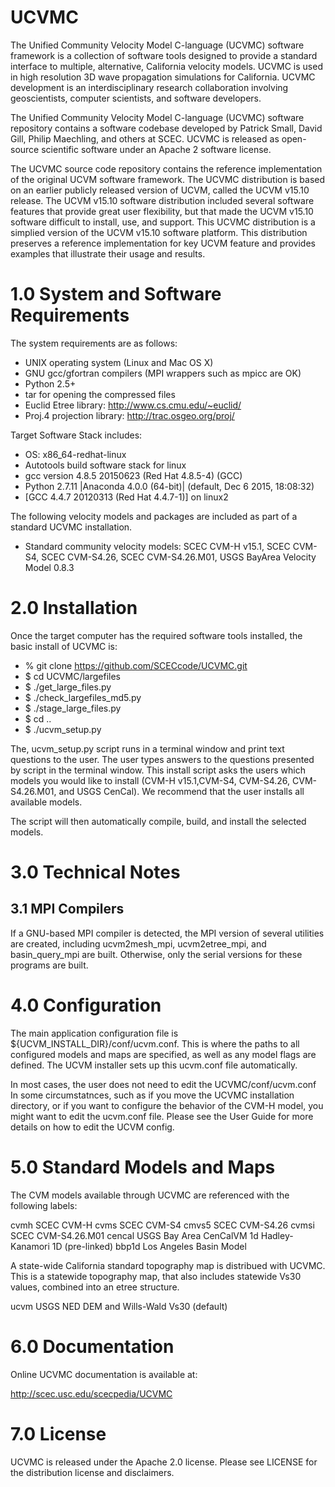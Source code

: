 # UCVMC
The Unified Community Velocity Model C-language (UCVMC) software framework is a collection of software tools designed to provide a standard interface to multiple, alternative, California velocity models. UCVMC is used in high resolution 3D wave propagation simulations for California. UCVMC development is an interdisciplinary research collaboration involving geoscientists, computer scientists, and software developers.

The Unified Community Velocity Model C-language (UCVMC) software repository contains a software codebase developed by Patrick Small, David Gill, Philip Maechling, and others at SCEC. UCVMC is released as open-source scientific software under an Apache 2 software license.

The UCVMC source code repository contains the reference implementation of the original UCVM software framework. The UCVMC distribution is based on an earlier publicly released version of UCVM, called the UCVM v15.10 release. The UCVM v15.10 software distribution included several software features that provide great user flexibility, but that made the UCVM v15.10 software difficult to install, use, and support. This UCVMC distribution is a simplied version of the UCVM v15.10 software platform. This distribution preserves a reference implementation for key UCVM feature and provides examples that illustrate their usage and results.

# 1.0 System and Software Requirements

The system requirements are as follows: 

- UNIX operating system (Linux and Mac OS X) 
- GNU gcc/gfortran compilers (MPI wrappers such as mpicc are OK) 
- Python 2.5+
- tar for opening the compressed files 
- Euclid Etree library: http://www.cs.cmu.edu/~euclid/
- Proj.4 projection library: http://trac.osgeo.org/proj/

Target Software Stack includes:
* OS: x86_64-redhat-linux
* Autotools build software stack for linux
* gcc version 4.8.5 20150623 (Red Hat 4.8.5-4) (GCC)
* Python 2.7.11 |Anaconda 4.0.0 (64-bit)| (default, Dec  6 2015, 18:08:32) 
* [GCC 4.4.7 20120313 (Red Hat 4.4.7-1)] on linux2

The following velocity models and packages are included as part of a standard UCVMC installation.

- Standard community velocity models: SCEC CVM-H v15.1, SCEC CVM-S4, SCEC CVM-S4.26, 
  SCEC CVM-S4.26.M01, USGS BayArea Velocity Model 0.8.3


# 2.0 Installation
Once the target computer has the required software tools installed, the basic install of UCVMC is:
*  % git clone https://github.com/SCECcode/UCVMC.git
*  $ cd UCVMC/largefiles
*  $ ./get_large_files.py
*  $ ./check_largefiles_md5.py
*  $ ./stage_large_files.py
*  $ cd ..
*  $ ./ucvm_setup.py

The, ucvm_setup.py script runs in a terminal window and print text questions to the user.  The user types answers to the questions presented by script in the terminal window. This install script asks the users which models you would like to install (CVM-H v15.1,CVM-S4, CVM-S4.26, CVM-S4.26.M01, and USGS CenCal). We recommend that the user installs all available models.

The script will then automatically compile, build, and install the selected models.

# 3.0 Technical Notes
## 3.1 MPI Compilers

If a GNU-based MPI compiler is detected, the MPI version of several utilities are created, including ucvm2mesh_mpi, ucvm2etree_mpi, and basin_query_mpi are built. Otherwise, only the serial versions for these programs are built.

# 4.0 Configuration
The main application configuration file is ${UCVM_INSTALL_DIR}/conf/ucvm.conf. 
This is where the paths to all configured models and maps are specified, as  well as any model flags are defined. The UCVM installer sets up this ucvm.conf file  automatically.

In most cases, the user does not need to edit the UCVMC/conf/ucvm.conf In some circumstatnces, such as if you move the UCVMC installation directory, or if you want to configure the behavior of the CVM-H model, you might want to edit the ucvm.conf file. Please see the User Guide for more details on how to edit the UCVM config.

# 5.0 Standard Models and Maps
The CVM models available through UCVMC are referenced with the following labels:

cvmh	     	    SCEC CVM-H
cvms	     	    SCEC CVM-S4
cmvs5           SCEC CVM-S4.26
cvmsi           SCEC CVM-S4.26.M01
cencal	     	  USGS Bay Area CenCalVM
1d		          Hadley-Kanamori 1D (pre-linked)
bbp1d           Los Angeles Basin Model

A state-wide California standard topography map is distribued with UCVMC. This is a statewide
topography map, that also includes statewide Vs30 values, combined into an etree structure.

ucvm	     USGS NED DEM and Wills-Wald Vs30 (default)

# 6.0 Documentation
Online UCVMC documentation is available at:

http://scec.usc.edu/scecpedia/UCVMC

# 7.0 License
UCVMC is released under the Apache 2.0 license. Please see LICENSE for the distribution license and disclaimers.
